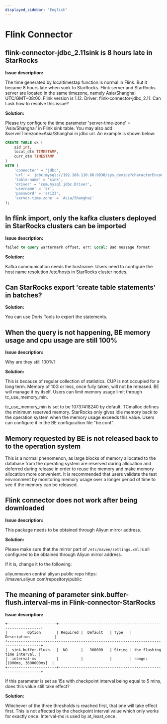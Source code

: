 ```yaml
---
displayed_sidebar: "English"
---
```


# Flink Connector

## flink-connector-jdbc_2.11sink is 8 hours late in StarRocks

**Issue description:**

The time generated by localtimestap function is normal in Flink. But it became 8 hours late when sunk to StarRocks. Flink server and StarRocks server are located in the same timezone, namely Asia/Shanghai UTC/GMT+08:00. Flink version is 1.12. Driver: flink-connector-jdbc_2.11. Can I ask how to resolve this issue?

**Solution:**

Please try configure the time parameter 'server-time-zone' = 'Asia/Shanghai' in Flink sink table. You may also add &serverTimezone=Asia/Shanghai in jdbc url. An example is shown below:

```sql
CREATE TABLE sk (
    sid int,
    local_dtm TIMESTAMP,
    curr_dtm TIMESTAMP
)
WITH (
    'connector' = 'jdbc',
    'url' = 'jdbc:mysql://192.168.110.66:9030/sys_device?characterEncoding=utf-8&serverTimezone=Asia/Shanghai',
    'table-name' = 'sink',
    'driver' = 'com.mysql.jdbc.Driver',
    'username' = 'sr',
    'password' = 'sr123',
    'server-time-zone' = 'Asia/Shanghai'
);
```

## In flink import, only the kafka clusters deployed in StarRocks clusters can be imported

**Issue description:**

```SQL
failed to query wartermark offset, err: Local: Bad message format
```

**Solution:**

Kafka communication needs the hostname. Users need to configure the host name resolution /etc/hosts in StarRocks cluster nodes.

## Can StarRocks export 'create table statements' in batches?

**Solution:**

You can use Doris Tools to export the statements.

## When the query is not happening, BE memory usage and cpu usage are still 100%

**Issue description:**

Why are they still 100%?

**Solution:**

This is because of regular collection of statistics. CUP is not occupied for a long term. Memory of 10G or less, once fully taken, will not be released. BE will manage it by itself. Users can limit memory usage limit through tc_use_memory_min.

tc_use_memory_min is set to be 10737418240 by default. TCmalloc defines the minimum reserved memory. StarRocks only gives idle memory back to the operation system when the memory usage exceeds this value. Users can configure it in the BE configuration file "be.conf".

## Memory requested by BE is not released back to to the operation system

This is a normal phenomenon, as large blocks of memory allocated to the database from the operating system are reserved during allocation and deferred during release in order to reuse the memory and make memory allocation more convenient. It is recommended that users validate the test environment by monitoring memory usage over a longer period of time to see if the memory can be released.

## Flink connector does not work after being downloaded

**Issue description:**

This package needs to be obtained through Aliyun mirror address.

**Solution:**

Please make sure that the mirror part of `/etc/maven/settings.xml` is all configured to be obtained through Aliyun mirror address.

If it is, change it to the following:

 <mirror>
    <id>aliyunmaven </id>
    <mirrorf>central</mirrorf>
    <name>aliyun public repo</name>
    <url>https: //maven.aliyun.com/repository/public</url>
</mirror>

## The meaning of parameter sink.buffer-flush.interval-ms in Flink-connector-StarRocks

**Issue description:**

```plain text
+----------------------+--------------------------------------------------------------+
|         Option       | Required |  Default   | Type   |       Description           |
+-------------------------------------------------------------------------------------+
|  sink.buffer-flush.  |  NO      |   300000   | String | the flushing time interval, |
|  interval-ms         |          |            |        | range: [1000ms, 3600000ms]  |
+----------------------+--------------------------------------------------------------+
```

If this parameter is set as 15s with checkpoint interval being equal to 5 mins, does this value still take effect?

**Solution:**

Whichever of the three thresholds is reached first, that one will take effect first. This is not affected by the checkpoint interval value which only works for exactly once. Interval-ms is used by at_least_once.
